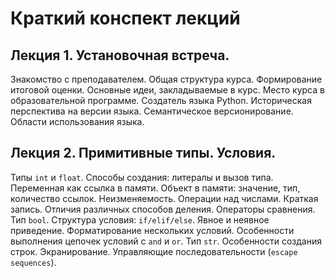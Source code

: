 # Краткий конспект лекций

## Лекция 1. Установочная встреча.

Знакомство с преподавателем. Общая структура курса. Формирование итоговой оценки. 
Основные идеи, закладываемые в курс. Место курса в образовательной программе. Создатель языка 
Python. Историческая перспектива на версии языка. Семантическое версионирование.
Области использования языка.

## Лекция 2. Примитивные типы. Условия.

Типы `int` и `float`. Способы создания: литералы и вызов типа. Переменная как ссылка в памяти.
Объект в памяти: значение, тип, количество ссылок. Неизменяемость. Операции над числами. Краткая 
запись. Отличия различных способов деления. Операторы сравнения. Тип `bool`. Структура условия:
`if/elif/else`. Явное и неявное приведение. Форматирование нескольких условий. Особенности
выполнения цепочек условий с `and` и `or`. Тип `str`. Особенности создания строк. Экранирование. 
Управляющие последовательности (`escape sequences`).
